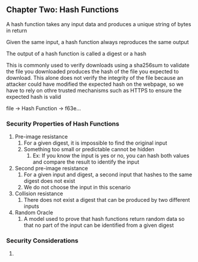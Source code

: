 ## Chapter Two: Hash Functions

A hash function takes any input data and produces a unique string of bytes in
return

Given the same input, a hash function always reproduces the same output

The output of a hash function is called a digest or a hash

This is commonly used to verify downloads using a sha256sum to validate the
file you downloaded produces the hash of the file you expected to download.
This alone does not verify the integrity of the file because an attacker could
have modified the expected hash on the webpage, so we have to rely on othre
trusted mechanisms such as HTTPS to ensure the expected hash is valid

file -> Hash Function -> f63e...

### Security Properties of Hash Functions

1. Pre-image resistance
    1. For a given digest, it is impossible to find the original input
    2. Something too small or predictable cannot be hidden
        1. Ex: If you know the input is yes or no, you can hash both values and
           compare the result to identify the input
2. Second pre-image resistance
    1. For a given input and digest, a second input that hashes to the same
       digest does not exist
    2. We do not choose the input in this scenario
3. Collision resistance
    1. There does not exist a digest that can be produced by two different
       inputs
4. Random Oracle
    1. A model used to prove that hash functions return random data so that no
       part of the input can be identified from a given digest

### Security Considerations
1. 


###
